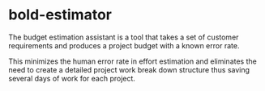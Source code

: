 # bold-estimator
The budget estimation assistant is a tool that takes a set of customer requirements and produces a project budget with a known error rate. 

This minimizes the human error rate in effort estimation and eliminates the need to create a detailed project work break down structure thus saving several days of work for each project.
